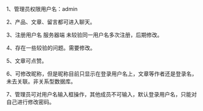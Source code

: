 
1、管理员权限用户名：admin

2、产品、文章、留言都可进入聊天。

3、注册用户名 服务器端 未较验同一用户名多次注册，后期修改。

4、存在一些较验的问题。需要修改。

5、文章可点赞。

6、可修改昵称，但是昵称目前只显示在登录用户名上，文章等作者还是登录名，未去关联。非关系型数据库。

7、管理员可对用户名输入框操作，其他成员不可输入，默认登录用户名，只能对自己进行修改密码。
